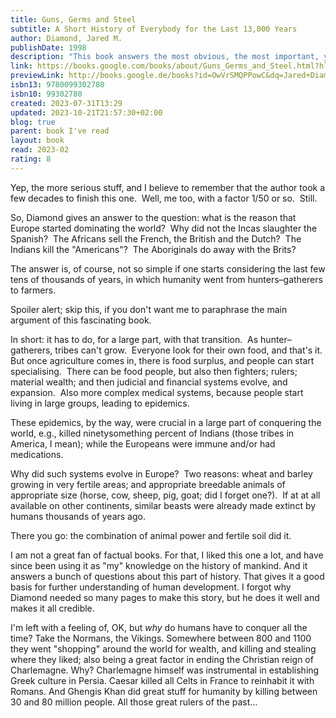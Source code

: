 ```yaml
---  
title: Guns, Germs and Steel  
subtitle: A Short History of Everybody for the Last 13,000 Years  
author: Diamond, Jared M.  
publishDate: 1998  
description: "This book answers the most obvious, the most important, yet the most difficult question about human history: why history unfolded so differently on different continents. Geography and biography, not race, moulded the contrasting fates of Europeans, Asians"  
link: https://books.google.com/books/about/Guns_Germs_and_Steel.html?hl=&id=OwVrSMQPPowC  
previewLink: http://books.google.de/books?id=OwVrSMQPPowC&dq=Jared+Diamond,+Guns,+Germs+and+Steel&hl=&as_pt=BOOKS&cd=14&source=gbs_api  
isbn13: 9780099302780  
isbn10: 99302780  
created: 2023-07-31T13:29  
updated: 2023-10-21T21:57:30+02:00  
blog: true  
parent: book I've read  
layout: book  
read: 2023-02  
rating: 8  
---  
```

  
Yep, the more serious stuff, and I believe to remember that the author took a few decades to finish this one.  Well, me too, with a factor 1/50 or so.  Still.  
  
So, Diamond gives an answer to the question: what is the reason that Europe started dominating the world?  Why did not the Incas slaughter the Spanish?  The Africans sell the French, the British and the Dutch?  The Indians kill the "Americans"?  The Aboriginals do away with the Brits?  
  
The answer is, of course, not so simple if one starts considering the last few tens of thousands of years, in which humanity went from hunters–gatherers to farmers.    
  
Spoiler alert; skip this, if you don't want me to paraphrase the main argument of this fascinating book.  
  
In short: it has to do, for a large part, with that transition.  As hunter–gatherers, tribes can't grow.  Everyone look for their own food, and that's it.  But once agriculture comes in, there is food surplus, and people can start specialising.  There can be food people, but also then fighters; rulers; material wealth; and then judicial and financial systems evolve, and expansion.  Also more complex medical systems, because people start living in large groups, leading to epidemics.    
  
These epidemics, by the way, were crucial in a large part of conquering the world, e.g., killed ninetysomething percent of Indians (those tribes in America, I mean); while the Europeans were immune and/or had medications.  
  
Why did such systems evolve in Europe?  Two reasons: wheat and barley growing in very fertile areas; and appropriate breedable animals of appropriate size (horse, cow, sheep, pig, goat; did I forget one?).  If at at all available on other continents, similar beasts were already made extinct by humans thousands of years ago.  
  
There you go: the combination of animal power and fertile soil  did it.  
  
I am not a great fan of factual books. For that, I liked this one a lot, and have since been using it as "my" knowledge on the history of mankind. And it answers a bunch of questions about this part of history. That gives it a good basis for further understanding of human development.  I forgot why Diamond needed so many pages to make this story, but he does it well and makes it all credible.   
  
I'm left with a feeling of, OK, but _why_ do humans have to conquer all the time? Take the Normans, the Vikings. Somewhere between 800 and 1100 they went "shopping" around the world for wealth, and killing and stealing where they liked; also being a great factor in ending the Christian reign of Charlemagne. Why?  Charlemagne himself was instrumental in establishing Greek culture in Persia.  Caesar killed all Celts in France to reinhabit it with Romans. And Ghengis Khan did great stuff for humanity by killing between 30 and 80 million people.  All those great rulers of the past...  
